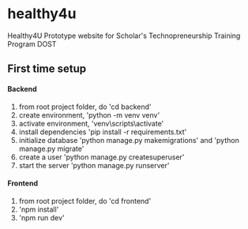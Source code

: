 # healthy4u
Healthy4U Prototype website for Scholar's Technopreneurship Training Program DOST

## First time setup

#### Backend
1. from root project folder, do 'cd backend'
2. create environment, 'python -m venv venv'
3. activate environment, 'venv\scripts\activate'
4. install dependencies 'pip install -r requirements.txt'
5. initialize database 'python manage.py makemigrations' and 'python manage.py migrate'
6. create a user 'python manage.py createsuperuser'
7. start the server 'python manage.py runserver'

#### Frontend
1. from root project folder, do 'cd frontend'
2. 'npm install'
3. 'npm run dev'
